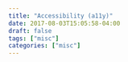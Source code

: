 ```yaml
---
title: "Accessibility (a11y)"
date: 2017-08-03T15:05:58-04:00
draft: false
tags: ["misc"]
categories: ["misc"]
---
```

